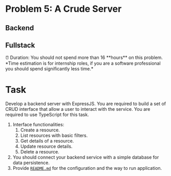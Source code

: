 # Problem 5: A Crude Server
## Backend
## Fullstack
<aside>
⏰ Duration: You should not spend more than 16 **hours** on this problem.
*Time estimation is for internship roles, if you are a software professional you should spend significantly less time.*

</aside>

# Task

Develop a backend server with ExpressJS. You are required to build a set of CRUD interface that allow a user to interact with the service. You are required to use TypeScript for this task.

1. Interface functionalities:
    1. Create a resource.
    2. List resources with basic filters.
    3. Get details of a resource.
    4. Update resource details.
    5. Delete a resource.
2. You should connect your backend service with a simple database for data persistence.
3. Provide [`README.md`](http://README.md) for the configuration and the way to run application.